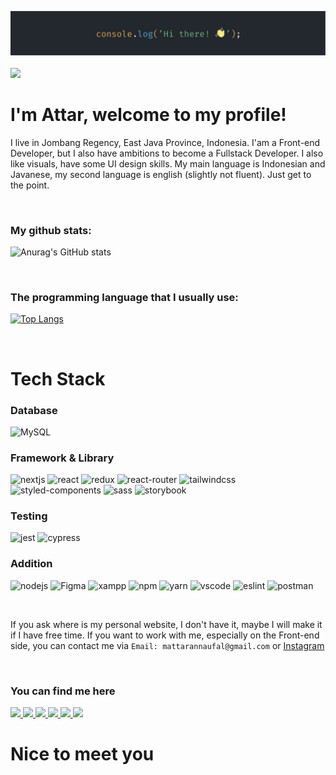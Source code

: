 ![myBanner](./asset/banner.jpg)
<br /><br />
![](https://komarev.com/ghpvc/?username=attaryu&style=flat-square&color=blue)
<br />

# I'm Attar, welcome to my profile!
I live in Jombang Regency, East Java Province, Indonesia. I'am a Front-end Developer, but I also have ambitions to become a Fullstack Developer. I also like visuals, have some UI design skills. My main language is Indonesian and Javanese, my second language is english (slightly not fluent). Just get to the point.

<br />

### My github stats:
![Anurag's GitHub stats](https://github-readme-stats.vercel.app/api?username=attaryu&show_icons=true&theme=tokyonight)

<br />

### The programming language that I usually use:
[![Top Langs](https://github-readme-stats.vercel.app/api/top-langs/?username=attaryu&layout=compact&theme=tokyonight)](https://github.com/anuraghazra/github-readme-stats)

<br />

# Tech Stack
### Database
![MySQL](https://img.shields.io/badge/MySQL-005C84?style=for-the-badge&logo=mysql&logoColor=white)

### Framework & Library
![nextjs](https://img.shields.io/badge/next.js-000000?style=for-the-badge&logo=nextdotjs&logoColor=white)
![react](https://img.shields.io/badge/React-20232A?style=for-the-badge&logo=react&logoColor=61DAFB)
![redux](https://img.shields.io/badge/Redux-593D88?style=for-the-badge&logo=redux&logoColor=white)
![react-router](https://img.shields.io/badge/React_Router-CA4245?style=for-the-badge&logo=react-router&logoColor=white)
![tailwindcss](https://img.shields.io/badge/Tailwind_CSS-38B2AC?style=for-the-badge&logo=tailwind-css&logoColor=white)
![styled-components](https://img.shields.io/badge/styled--components-DB7093?style=for-the-badge&logo=styled-components&logoColor=white)
![sass](https://img.shields.io/badge/Sass-CC6699?style=for-the-badge&logo=sass&logoColor=white)
![storybook](https://img.shields.io/badge/storybook-FF4785?style=for-the-badge&logo=storybook&logoColor=white)

### Testing
![jest](https://img.shields.io/badge/Jest-C21325?style=for-the-badge&logo=jest&logoColor=white)
![cypress](https://img.shields.io/badge/Cypress-17202C?style=for-the-badge&logo=cypress&logoColor=white)

### Addition
![nodejs](https://img.shields.io/badge/Node.js-339933?style=for-the-badge&logo=nodedotjs&logoColor=white)
![Figma](https://img.shields.io/badge/Figma-F24E1E?style=for-the-badge&logo=figma&logoColor=white)
![xampp](https://img.shields.io/badge/Xampp-F37623?style=for-the-badge&logo=xampp&logoColor=white)
![npm](https://img.shields.io/badge/npm-CB3837?style=for-the-badge&logo=npm&logoColor=white)
![yarn](https://img.shields.io/badge/Yarn-2C8EBB?style=for-the-badge&logo=yarn&logoColor=white)
![vscode](https://img.shields.io/badge/Visual_Studio-5C2D91?style=for-the-badge&logo=visual%20studio&logoColor=white)
![eslint](https://img.shields.io/badge/eslint-3A33D1?style=for-the-badge&logo=eslint&logoColor=white)
![postman](https://img.shields.io/badge/Postman-FF6C37?style=for-the-badge&logo=Postman&logoColor=white)

<br />

If you ask where is my personal website, I don't have it, maybe I will make it if I have free time. If you want to work with me, especially on the Front-end side, you can contact me via ```Email: mattarannaufal@gmail.com``` or <a href="https://www.instagram.com/just.atr_/" target="_blank">Instagram</a>

<br />

### You can find me here

<a href="https://www.linkedin.com/in/attar-annaufal-797730230/" target="_blank">
  <img src="https://img.shields.io/badge/LinkedIn-0077B5?style=for-the-badge&logo=linkedin&logoColor=white" />
</a>
<a href="https://dev.to/attaryu" target="_blank">
  <img src="https://img.shields.io/badge/dev.to-0A0A0A?style=for-the-badge&logo=devdotto&logoColor=white" />
</a>
<a href="https://codepen.io/atrn" target="_blank">
  <img src="https://img.shields.io/badge/Codepen-000000?style=for-the-badge&logo=codepen&logoColor=white" />
</a>
<a href="https://www.codewars.com/users/attaryu" target="_blank">
  <img src="https://img.shields.io/badge/Codewars-B1361E?style=for-the-badge&logo=Codewars&logoColor=white" />
</a>
<a href="https://leetcode.com/mattarannaufal/" target="_blank">
  <img src="https://img.shields.io/badge/-LeetCode-FFA116?style=for-the-badge&logo=LeetCode&logoColor=black" />
</a>
<a href="https://www.instagram.com/just.atr_/" target="_blank">
  <img src="https://img.shields.io/badge/Instagram-E4405F?style=for-the-badge&logo=instagram&logoColor=white" />
</a>

<br />

# Nice to meet you
